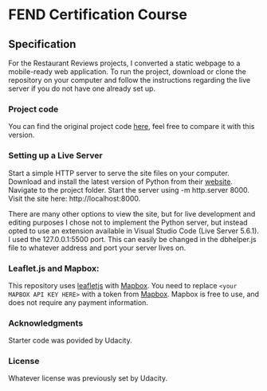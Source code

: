 # FEND Certification Course


## Specification

For the Restaurant Reviews projects, I converted a static webpage to a mobile-ready web application.
To run the project, download or clone the repository on your computer and follow the instructions regarding the live server if you do not have one already set up.

### Project code

You can find the original project code [here](https://github.com/udacity/mws-restaurant-stage-1), feel free to compare it with this version.

### Setting up a Live Server

Start a simple HTTP server to serve the site files on your computer. 
Download and install the latest version of Python from their [website](https://www.python.org/).
Navigate to the project folder.
Start the server using -m http.server 8000.
Visit the site here: http://localhost:8000.

There are many other options to view the site, but for live development and editing purposes I chose not to implement the Python server, but instead opted to use an extension available in Visual Studio Code (Live Server 5.6.1). I used the 127.0.0.1:5500 port. This can easily be changed in the dbhelper.js file to whatever address and port your server lives on.


### Leaflet.js and Mapbox:

This repository uses [leafletjs](https://leafletjs.com/) with [Mapbox](https://www.mapbox.com/). You need to replace `<your MAPBOX API KEY HERE>` with a token from [Mapbox](https://www.mapbox.com/). Mapbox is free to use, and does not require any payment information.

### Acknowledgments
Starter code was povided by Udacity.

### License
Whatever license was previously set by Udacity.
